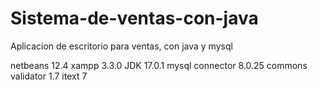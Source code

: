 # Sistema-de-ventas-con-java
Aplicacion de escritorio para ventas, con java y mysql

netbeans 12.4
xampp 3.3.0
JDK 17.0.1
mysql connector 8.0.25
commons validator 1.7
itext 7
